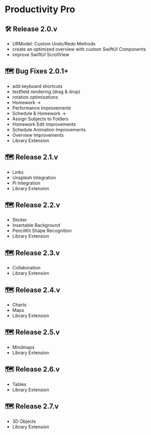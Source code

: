 # Productivity Pro

## 🛠️ Release 2.0.v
- URModel: Custom Undo/Redo Methods
- create an optimized overview with custom SwiftUI Components
- improve SwiftUI ScrollView

## 🗺️ Bug Fixes 2.0.1+
- add keyboard shortcuts
- textfield rendering (drag & drop)
- rotation optimizations 
- Homework -> <Important Feature>
- Performance Improvements
- Schedule & Homework -> <Connection>
- Assign Subjects to Folders
- Homework Edit Improvements 
- Schedule Animation Improvements
- Overview Improvements 
- Library Extension

## 🗺️ Release 2.1.v
- Links 
- Unsplash Integration 
- Pi Integration
- Library Extension

## 🗺️ Release 2.2.v
- Sticker
- Insertable Background
- PencilKit Shape Recognition
- Library Extension

## 🗺️ Release 2.3.v
- Collaboration
- Library Extension

## 🗺️ Release 2.4.v
- Charts
- Maps
- Library Extension

## 🗺️ Release 2.5.v
- Mindmaps
- Library Extension

## 🗺️ Release 2.6.v
- Tables
- Library Extension

## 🗺️ Release 2.7.v
- 3D Objects 
- Library Extension
